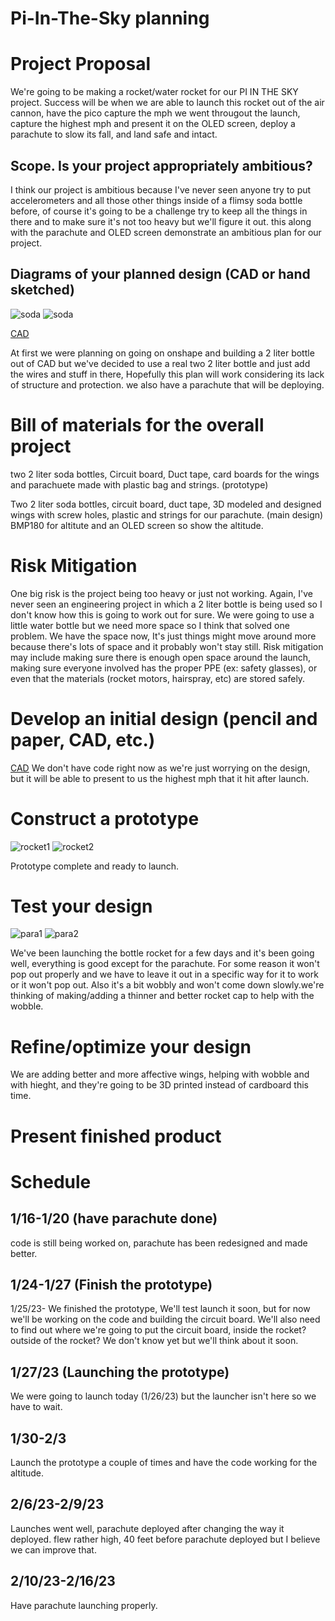 # Pi-In-The-Sky planning

# Project Proposal

We're going to be making a rocket/water rocket for our PI IN THE SKY project. Success will be when we are able to launch this rocket out of the air cannon, have the pico capture the mph we went througout the launch, capture the highest mph and present it on the OLED screen, deploy a parachute to slow its fall, and land safe and intact.


## Scope.  Is your project appropriately ambitious? 
I think our project is ambitious because I've never seen anyone try to put accelerometers and all those other things inside of a flimsy soda bottle before, of course it's going to be a challenge try to keep all the things in there and to make sure it's not too heavy but we'll figure it out. this along with the parachute and OLED screen demonstrate an ambitious plan for our project. 

## Diagrams of your planned design (CAD or hand sketched)
![soda](images/soda.png) 
![soda](https://github.com/mohamed-afk420/Pi-In-The-Sky/blob/21d1ea0e41bb65c42dcc35c91a986581b5ae2d8e/images/th.jpg)

[CAD](https://cvilleschools.onshape.com/documents/3e4d9e6db1d7c213b08b98f4/w/cb6daed488f8fdf9e05e1dfa/e/fa48a3654d15ae5b2bab8127)


At first we were planning on going on onshape and building a 2 liter bottle out of CAD but we've decided to use a real two 2 liter bottle and just add the wires and stuff in there, Hopefully this plan will work considering its lack of structure and protection. we also have a parachute that will be deploying. 
# Bill of materials for the overall project
two 2 liter soda bottles, Circuit board, Duct tape, card boards for the wings and parachuete made with plastic bag and strings. (prototype)

Two 2 liter soda bottles, circuit board, duct tape, 3D modeled and designed wings with screw holes, plastic and strings for our parachute. (main  design) BMP180 for altitute and an OLED screen so show the altitude.
# Risk Mitigation
One big risk is the project being too heavy or just not working. Again, I've never seen an engineering project in which a 2 liter bottle is being used so I don't know how this is going to work out for sure. We were going to use a little water bottle but we need more space so I think that solved one problem. We have the space now, It's just things might move around more because there's lots of space and it probably won't stay still. Risk mitigation may include making sure there is enough open space around the launch, making sure everyone involved has the proper PPE (ex: safety glasses), or even that the materials (rocket motors, hairspray, etc) are stored safely.

# Develop an initial design (pencil and paper, CAD, etc.)
[CAD](https://cvilleschools.onshape.com/documents/3e4d9e6db1d7c213b08b98f4/w/cb6daed488f8fdf9e05e1dfa/e/c9bda002f40a3f28976983cc)
We don't have code right now as we're just worrying on the design, but it will be able to present to us the highest mph that it hit after launch. 
# Construct a prototype
![rocket1](images/rocket1.png) ![rocket2](images/rocket2.png)

Prototype complete and ready to launch.
# Test your design
![para1](images/para1.png) ![para2](images/para2.png)

We've been launching the bottle rocket for a few days and it's been going well, everything is good except for the parachute. For some reason it won't pop out properly and we have to leave it out in a specific way for it to work or it won't pop out. Also it's a bit wobbly and won't come down slowly.we're thinking of making/adding a thinner and better rocket cap to help with the wobble.
# Refine/optimize your design
We are adding better and more affective wings, helping with wobble and with hieght, and they're going to be 3D printed instead of cardboard this time.
# Present finished product
# Schedule 
## 1/16-1/20 (have parachute done)
code is still being worked on, parachute has been redesigned and made better. 
## 1/24-1/27 (Finish the prototype)
1/25/23- We finished the prototype, We'll test launch it soon, but for now we'll be working on the code and building the circuit board. We'll also need to find out where we're going to put the circuit board, inside the rocket? outside of the rocket? We don't know yet but we'll think about it soon.
## 1/27/23 (Launching the prototype)
We were going to launch today (1/26/23) but the launcher isn't here so we have to wait.
## 1/30-2/3 
Launch the prototype a couple of times and have the code working for the altitude. 
## 2/6/23-2/9/23
Launches went well, parachute deployed after changing the way it deployed. flew rather high, 40 feet before parachute deployed but I believe we can improve that. 
## 2/10/23-2/16/23
Have parachute launching properly.
